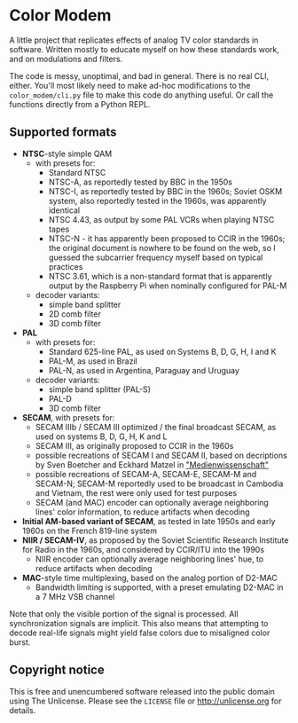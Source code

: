 # Color Modem

A little project that replicates effects of analog TV color standards in
software. Written mostly to educate myself on how these standards work, and on
modulations and filters.

The code is messy, unoptimal, and bad in general. There is no real CLI, either.
You'll most likely need to make ad-hoc modifications to the `color_modem/cli.py`
file to make this code do anything useful. Or call the functions directly from a
Python REPL.

## Supported formats

* **NTSC**-style simple QAM
  * with presets for:
    * Standard NTSC
    * NTSC-A, as reportedly tested by BBC in the 1950s
    * NTSC-I, as reportedly tested by BBC in the 1960s; Soviet OSKM system, also
      reportedly tested in the 1960s, was apparently identical
    * NTSC 4.43, as output by some PAL VCRs when playing NTSC tapes
    * NTSC-N - it has apparently been proposed to CCIR in the 1960s; the
      original document is nowhere to be found on the web, so I guessed the
      subcarrier frequency myself based on typical practices
    * NTSC 3.61, which is a non-standard format that is apparently output by the
      Raspberry Pi when nominally configured for PAL-M
  * decoder variants:
    * simple band splitter
    * 2D comb filter
    * 3D comb filter
* **PAL**
  * with presets for:
    * Standard 625-line PAL, as used on Systems B, D, G, H, I and K
    * PAL-M, as used in Brazil
    * PAL-N, as used in Argentina, Paraguay and Uruguay
  * decoder variants:
    * simple band splitter (PAL-S)
    * PAL-D
    * 3D comb filter
* **SECAM**, with presets for:
  * SECAM IIIb / SECAM III optimized / the final broadcast SECAM, as used on
    systems B, D, G, H, K and L
  * SECAM III, as originally proposed to CCIR in the 1960s
  * possible recreations of SECAM I and SECAM II, based on decriptions by Sven
    Boetcher and Eckhard Matzel in
    ["Medienwissenschaft"](https://books.google.pl/books?id=j8HB9_W_llEC&pg=PA2180)
  * possible recreations of SECAM-A, SECAM-E, SECAM-M and SECAM-N; SECAM-M
    reportedly used to be broadcast in Cambodia and Vietnam, the rest were only
    used for test purposes
  * SECAM (and MAC) encoder can optionally average neighboring lines' color
    information, to reduce artifacts when decoding
* **Initial AM-based variant of SECAM**, as tested in late 1950s and early 1960s
  on the French 819-line system
* **NIIR / SECAM-IV**, as proposed by the Soviet Scientific Research Institute
  for Radio in the 1960s, and considered by CCIR/ITU into the 1990s
  * NIIR encoder can optionally average neighboring lines' hue, to reduce
    artifacts when decoding
* **MAC**-style time multiplexing, based on the analog portion of D2-MAC
  * Bandwidth limiting is supported, with a preset emulating D2-MAC in a 7 MHz
    VSB channel

Note that only the visible portion of the signal is processed. All
synchronization signals are implicit. This also means that attempting to decode
real-life signals might yield false colors due to misaligned color burst.

## Copyright notice

This is free and unencumbered software released into the public domain using The
Unlicense. Please see the `LICENSE` file or http://unlicense.org for details.
